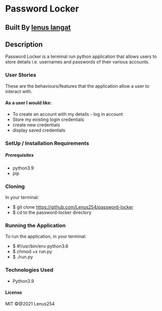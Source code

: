 # Password Locker

## Built By [lenus langat](https://github.com/Lenus254)

## Description
Password Locker is a terminal run python application that allows users to store details i.e. usernames and passwords of their various accounts.

### User Stories
These are the behaviours/features that the application allow a user to interact with.

#### As a user I would like:

* To create an account with my details - log in account
* Store my existing login credentials
* create new credentials
* display saved credentials

### SetUp / Installation Requirements
##### Prerequisites
* python3.9
* pip

### Cloning
In your terminal:

 * $ git clone https://github.com/Lenus254/password-locker
 * $ cd to the password-locker directory
### Running the Application
To run the application, in your terminal:
 * $ #!/usr/bin/env python3.6
 * $ chmod +x run.py
 * $ ./run.py

### Technologies Used
* Python3.9
#### License
MIT &copy;@2021 Lenus254
